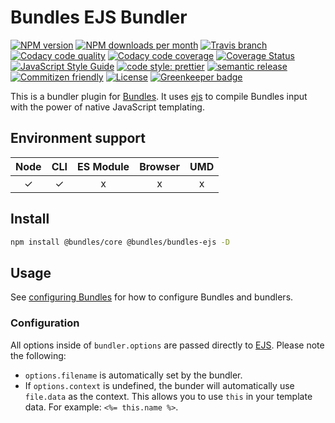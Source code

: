# Bundles EJS Bundler

<!-- Shields. -->
<p>
    <!-- NPM version. -->
    <a href="https://www.npmjs.com/package/@bundles/bundles-ejs"><img alt="NPM version" src="https://img.shields.io/npm/v/@bundles/bundles-ejs.svg?style=flat-square"></a>
    <!-- NPM downloads/month. -->
    <a href="https://www.npmjs.com/package/@bundles/bundles-ejs"><img alt="NPM downloads per month" src="https://img.shields.io/npm/dm/@bundles/bundles-ejs.svg?style=flat-square"></a>
    <!-- Travis branch. -->
    <a href="https://github.com/brikcss/bundles-ejs/tree/master"><img alt="Travis branch" src="https://img.shields.io/travis/rust-lang/rust/master.svg?style=flat-square&label=master"></a>
    <!-- Codacy. -->
    <a href="https://www.codacy.com"><img alt="Codacy code quality" src="https://img.shields.io/codacy/grade/1343fb6ec0d041b9a9a95b7052563daa/master.svg?style=flat-square"></a>
    <a href="https://www.codacy.com"><img alt="Codacy code coverage" src="https://img.shields.io/codacy/coverage/1343fb6ec0d041b9a9a95b7052563daa/master.svg?style=flat-square"></a>
    <!-- Coveralls -->
    <a href='https://coveralls.io/github/brikcss/bundles-ejs?branch=master'><img src='https://img.shields.io/coveralls/github/brikcss/bundles-ejs/master.svg?style=flat-square' alt='Coverage Status' /></a>
    <!-- JS Standard style. -->
    <a href="https://standardjs.com"><img alt="JavaScript Style Guide" src="https://img.shields.io/badge/code_style-standard-brightgreen.svg?style=flat-square"></a>
    <!-- Prettier code style. -->
    <a href="https://prettier.io/"><img alt="code style: prettier" src="https://img.shields.io/badge/code_style-prettier-ff69b4.svg?style=flat-square"></a>
    <!-- Semantic release. -->
    <a href="https://github.com/semantic-release/semantic-release"><img alt="semantic release" src="https://img.shields.io/badge/%20%20%F0%9F%93%A6%F0%9F%9A%80-semantic--release-e10079.svg?style=flat-square"></a>
    <!-- Commitizen friendly. -->
    <a href="http://commitizen.github.io/cz-cli/"><img alt="Commitizen friendly" src="https://img.shields.io/badge/commitizen-friendly-brightgreen.svg?style=flat-square"></a>
    <!-- MIT License. -->
    <a href="https://choosealicense.com/licenses/mit/"><img alt="License" src="https://img.shields.io/npm/l/express.svg?style=flat-square"></a>
    <!-- Greenkeeper. -->
    <a href="https://greenkeeper.io/"><img src="https://badges.greenkeeper.io/brikcss/bundles-ejs.svg?style=flat-square" alt="Greenkeeper badge"></a>
</p>

This is a bundler plugin for [Bundles](https://github.com/brikcss/bundles-core). It uses [ejs](https://github.com/mde/ejs) to compile Bundles input with the power of native JavaScript templating.

## Environment support

| Node | CLI | ES Module | Browser | UMD |
| :--: | :-: | :-------: | :-----: | :-: |
|  ✓   |  ✓  |     x     |    x    |  x  |

## Install

```sh
npm install @bundles/core @bundles/bundles-ejs -D
```

## Usage

See [configuring Bundles](https://github.com/brikcss/bundles-core#configuration) for how to configure Bundles and bundlers.

### Configuration

All options inside of `bundler.options` are passed directly to [EJS](https://github.com/mde/ejs). Please note the following:

- `options.filename` is automatically set by the bundler.
- If `options.context` is undefined, the bunder will automatically use `file.data` as the context. This allows you to use `this` in your template data. For example: `<%= this.name %>`.
